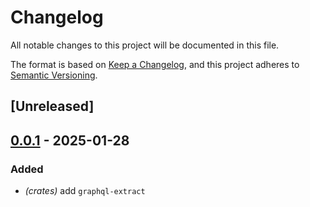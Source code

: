 # Changelog

All notable changes to this project will be documented in this file.

The format is based on [Keep a Changelog](https://keepachangelog.com/en/1.0.0/),
and this project adheres to [Semantic Versioning](https://semver.org/spec/v2.0.0.html).

## [Unreleased]

## [0.0.1](https://github.com/AftermathFinance/aftermath-sdk-rust/releases/tag/graphql-extract-v0.0.1) - 2025-01-28

### Added

- *(crates)* add `graphql-extract`
